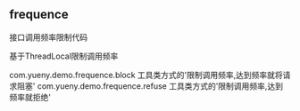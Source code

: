 ## frequence

接口调用频率限制代码

基于ThreadLocal限制调用频率

com.yueny.demo.frequence.block
工具类方式的'限制调用频率,达到频率就将请求阻塞'
com.yueny.demo.frequence.refuse
工具类方式的'限制调用频率,达到频率就拒绝'
